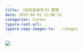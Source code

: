 ```yaml
---
title: 《如何高效学习》整理
date: 2019-04-01 22:08:52
categories: Career
typora-root-url: ..
typora-copy-images-to: ../images
---
```


![](/images/20190401220833573.png)
